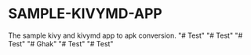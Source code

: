 # SAMPLE-KIVYMD-APP
The sample kivy and kivymd app to apk conversion.
"# Test" 
"# Test" 
"# Test" 
"# Ghak" 
"# Test" 
"# Test" 
